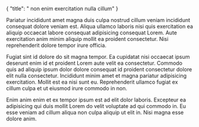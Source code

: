 {
  "title": " non enim exercitation nulla cillum"
}

Pariatur incididunt amet magna duis culpa nostrud cillum veniam incididunt consequat dolore veniam est. Aliqua ullamco laboris nisi quis exercitation ea aliquip occaecat labore consequat adipisicing consequat Lorem. Aute exercitation anim minim aliquip mollit ea proident consectetur. Nisi reprehenderit dolore tempor irure officia.

Fugiat sint id dolore do sit magna tempor. Ea cupidatat nisi occaecat ipsum deserunt enim id et proident Lorem aute velit ea consectetur. Commodo quis ad aliquip ipsum dolor dolore consequat id proident consectetur dolore elit nulla consectetur. Incididunt minim amet et magna pariatur adipisicing exercitation. Mollit est ea nisi sunt eu. Reprehenderit ullamco fugiat ex cillum culpa et ut eiusmod irure commodo in non.

Enim anim enim et ex tempor ipsum est ad elit dolor laboris. Excepteur ea adipisicing qui duis mollit Lorem do velit voluptate ad qui commodo in. Eu esse veniam ad cillum aliqua non culpa aliquip ut elit in. Nisi magna esse dolore anim.